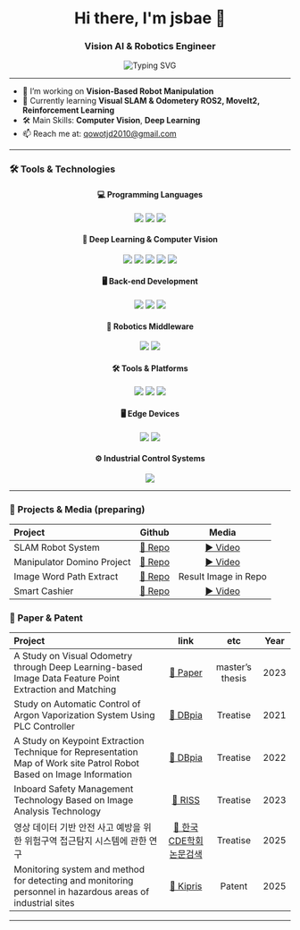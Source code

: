 <h1 align="center">Hi there, I'm jsbae 👋</h1>
<h3 align="center">Vision AI & Robotics Engineer</h3>

<p align="center">
  <img src="https://readme-typing-svg.demolab.com?font=Fira+Code&duration=2000&pause=1000&color=F77F00&center=true&width=435&lines=Building+Robots+with+Vision;Deep+Learning+with+Vision;Autonomy+%26+Perception" alt="Typing SVG" />
</p>

---

- 🔭 I’m working on **Vision-Based Robot Manipulation**
- 🌱 Currently learning **Visual SLAM & Odometery ROS2, MoveIt2, Reinforcement Learning**
- 🛠️ Main Skills: **Computer Vision**, **Deep Learning**
- 📫 Reach me at: [qowotjd2010@gmail.com](mailto:qowotjd2010@gmail.com)

---

### 🛠️ Tools & Technologies


<h4 align="center">💻 Programming Languages</h4>
<p align="center">
  <img src="https://img.shields.io/badge/Python-3776AB?style=flat&logo=python&logoColor=white" />
  <img src="https://img.shields.io/badge/C++-00599C?style=flat&logo=c%2B%2B&logoColor=white" />
  <img src="https://img.shields.io/badge/LabVIEW-FFDB00?style=flat&logo=ni&logoColor=black" />
</p>

<h4 align="center">🧠 Deep Learning & Computer Vision</h4>
<p align="center">
  <img src="https://img.shields.io/badge/PyTorch-EE4C2C?style=flat&logo=pytorch&logoColor=white" />
  <img src="https://img.shields.io/badge/OpenCV-5C3EE8?style=flat&logo=opencv&logoColor=white" />
  <img src="https://img.shields.io/badge/Pillow-3766AB?style=flat&logo=pillow&logoColor=white" />
  <img src="https://img.shields.io/badge/ONNX-005CED?style=flat&logo=onnx&logoColor=white" />
  <img src="https://img.shields.io/badge/TensorRT-76B900?style=flat&logo=nvidia&logoColor=white" />
</p>

<h4 align="center">🖥️ Back-end Development</h4>
<p align="center">
  <img src="https://img.shields.io/badge/Flask-000000?style=flat&logo=flask&logoColor=white" />
  <img src="https://img.shields.io/badge/FastAPI-009688?style=flat&logo=fastapi&logoColor=white" />
  <img src="https://img.shields.io/badge/MySQL-4479A1?style=flat&logo=mysql&logoColor=white" />
</p>

<h4 align="center">🤖 Robotics Middleware</h4>
<p align="center">
  <img src="https://img.shields.io/badge/ROS2-22314E?style=flat&logo=ros&logoColor=white" />
  <img src="https://img.shields.io/badge/MoveIt2-333333?style=flat&logo=moveit&logoColor=white" />
</p>

<h4 align="center">🛠️ Tools & Platforms</h4>
<p align="center">
  <img src="https://img.shields.io/badge/Git-F05032?style=flat&logo=git&logoColor=white" />
  <img src="https://img.shields.io/badge/GitHub-181717?style=flat&logo=github&logoColor=white" />
  <img src="https://img.shields.io/badge/Docker-2496ED?style=flat&logo=docker&logoColor=white" />
</p>

<h4 align="center">🖥️ Edge Devices</h4>
<p align="center">
  <img src="https://img.shields.io/badge/Raspberry%20Pi%205-C51A4A?style=flat&logo=raspberry-pi&logoColor=white" />
  <img src="https://img.shields.io/badge/Jetson%20Orin-76B900?style=flat&logo=nvidia&logoColor=white" />
</p>

<h4 align="center">⚙️ Industrial Control Systems</h4>
<p align="center">
  <img src="https://img.shields.io/badge/Siemens%20PLC-0078D7?style=flat&logo=siemens&logoColor=white" />
</p>

---

### 🚀 Projects & Media (preparing)

| Project | Github | Media |
|:--|:--:|:--:|
| SLAM Robot System | [🔗 Repo](https://github.com/JS-Rokey3-Project/ROKEY3_SLAM_robot_system.git) | [▶️ Video](https://www.youtube.com/watch?v=ikRZk5629sc) |
| Manipulator Domino Project | [🔗 Repo](https://github.com/JS-Rokey3-Project/Rokey-Collaboration1.git) | [▶️ Video](https://www.youtube.com/watch?v=GL6GqKaTmGw) |
| Image Word Path Extract | [🔗 Repo](https://github.com/JS-Rokey3-Project/Word-Path-Extract.git) | Result Image in Repo |
| Smart Cashier | [🔗 Repo](https://github.com/JS-Rokey3-Project/D-Cashier) | [▶️ Video](https://www.youtube.com/watch?v=oQZS48vI508) |


### 🚀 Paper & Patent

| Project | link | etc | Year |
|:--|:--:|:--:|:--:|
| A Study on Visual Odometry through Deep Learning-based Image Data Feature Point Extraction and Matching | [🔗 Paper](https://www.riss.kr/search/detail/DetailView.do?p_mat_type=be54d9b8bc7cdb09&control_no=4fe963e02cbaac60ffe0bdc3ef48d419&keyword=%EB%B0%B0%EC%9E%AC%EC%84%B1) | master’s thesis | 2023 |
| Study on Automatic Control of Argon Vaporization System Using PLC Controller | [🔗 DBpia](https://www.dbpia.co.kr/journal/articleDetail?nodeId=NODE10560850) | Treatise | 2021 |
| A Study on Keypoint Extraction Technique for Representation Map of Work site Patrol Robot Based on Image Information | [🔗 DBpia](https://www.dbpia.co.kr/journal/articleDetail?nodeId=NODE11152582) | Treatise | 2022 |
| Inboard Safety Management Technology Based on Image Analysis Technology | [🔗 RISS](https://www.riss.kr/search/detail/DetailView.do?p_mat_type=1a0202e37d52c72d&control_no=6fb28d61372c1a93e9810257f7042666&keyword=%EB%B0%B0%EC%9E%AC%EC%84%B1) | Treatise | 2023 |
| 영상 데이터 기반 안전 사고 예방을 위한 위험구역 접근탐지 시스템에 관한 연구 | [🔗 한국CDE학회 논문검색](https://kcde.cde.or.kr/html/?pmode=archivedetail&seq=1282) | Treatise | 2025 |
| Monitoring system and method for detecting and monitoring personnel in hazardous areas of industrial sites | [🔗 Kipris](https://www.kipris.or.kr/khome/search/searchResult.do) | Patent | 2025 |

---
